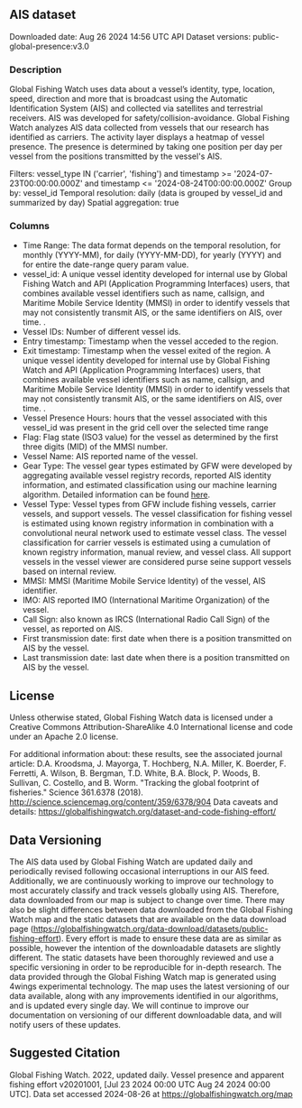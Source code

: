 
## AIS dataset
Downloaded date: Aug 26 2024 14:56 UTC
API Dataset versions: public-global-presence:v3.0

### Description
Global Fishing Watch uses data about a vessel’s identity, type, location, speed, direction and more that is broadcast using the Automatic Identification System (AIS) and collected via satellites and terrestrial receivers. AIS was developed for safety/collision-avoidance. Global Fishing Watch analyzes AIS data collected from vessels that our research has identified as carriers. The activity layer displays a heatmap of vessel presence. The presence is determined by taking one position per day per vessel from the positions transmitted by the vessel's AIS.

Filters: vessel_type IN ('carrier', 'fishing') and  timestamp >= '2024-07-23T00:00:00.000Z' and timestamp <= '2024-08-24T00:00:00.000Z'
Group by: vessel_id
Temporal resolution: daily (data is grouped by vessel_id and summarized by day)
Spatial aggregation: true


### Columns

* Time Range: The data format depends on the temporal resolution, for monthly (YYYY-MM), for daily (YYYY-MM-DD), for yearly (YYYY) and for entire the date-range query param value.
* vessel_id: A unique vessel identity developed for internal use by Global Fishing Watch and API (Application Programming Interfaces) users, that combines available vessel identifiers such as name, callsign, and Maritime Mobile Service Identity (MMSI) in order to identify vessels that may not consistently transmit AIS, or the same identifiers on AIS, over time. .
* Vessel IDs: Number of different vessel ids.
* Entry timestamp: Timestamp when the vessel acceded to the region.
* Exit timestamp: Timestamp when the vessel exited of the region.
A unique vessel identity developed for internal use by Global Fishing Watch and API (Application Programming Interfaces) users, that combines available vessel identifiers such as name, callsign, and Maritime Mobile Service Identity (MMSI) in order to identify vessels that may not consistently transmit AIS, or the same identifiers on AIS, over time. .
* Vessel Presence Hours: hours that the vessel associated with this vessel_id was present in the grid cell over the selected time range
* Flag: Flag state (ISO3 value) for the vessel as determined by the first three digits (MID) of the MMSI number.
* Vessel Name: AIS reported name of the vessel.
* Gear Type: The vessel gear types estimated by GFW were developed by aggregating available vessel registry records, reported AIS identity information, and estimated classification using our machine learning algorithm. Detailed information can be found [here](https://globalfishingwatch.org/datasets-and-code-vessel-identity/).
* Vessel Type: Vessel types from GFW include fishing vessels, carrier vessels, and support vessels. The vessel classification for fishing vessel is estimated using known registry information in combination with a convolutional neural network used to estimate vessel class. The vessel classification for carrier vessels is estimated using a cumulation of known registry information, manual review, and vessel class. All support vessels in the vessel viewer are considered purse seine support vessels based on internal review.
* MMSI: MMSI (Maritime Mobile Service Identity) of the vessel, AIS identifier.
* IMO: AIS reported IMO (International Maritime Organization) of the vessel.
* Call Sign: also known as IRCS (International Radio Call Sign) of the vessel, as reported on AIS.
* First transmission date: first date when there is a position transmitted on AIS by the vessel.
* Last transmission date: last date when there is a position transmitted on AIS by the vessel.

## License
Unless otherwise stated, Global Fishing Watch data is licensed under a Creative Commons Attribution-ShareAlike 4.0 International license and code under an Apache 2.0 license.

For additional information about:
these results, see the associated journal article: D.A. Kroodsma, J. Mayorga, T. Hochberg, N.A. Miller, K. Boerder, F. Ferretti, A. Wilson, B. Bergman, T.D. White, B.A. Block, P. Woods, B. Sullivan, C. Costello, and B. Worm. "Tracking the global footprint of fisheries." Science 361.6378 (2018). http://science.sciencemag.org/content/359/6378/904 
Data caveats and details: https://globalfishingwatch.org/dataset-and-code-fishing-effort/ 

## Data Versioning

The AIS data used by Global Fishing Watch are updated daily and periodically revised following occasional interruptions in our AIS feed.  Additionally, we are continuously working to improve our technology to most accurately classify and track vessels globally using AIS. Therefore, data downloaded from our map is subject to change over time. There may also be slight differences between data downloaded from the Global Fishing Watch map and the static datasets that are available on the data download page (https://globalfishingwatch.org/data-download/datasets/public-fishing-effort). Every effort is made to ensure these data are as similar as possible, however the intention of the downloadable datasets are slightly different. The static datasets have been thoroughly reviewed and use a specific versioning in order to be reproducible for in-depth research. The data provided through the Global Fishing Watch map is generated using 4wings experimental technology. The map uses the latest versioning of our data available, along with any improvements identified in our algorithms, and is updated every single day. We will continue to improve our documentation on versioning of our different downloadable data, and will notify users of these updates. 

## Suggested Citation

Global Fishing Watch. 2022, updated daily. Vessel presence and apparent fishing effort v20201001, [Jul 23 2024 00:00 UTC Aug 24 2024 00:00 UTC]. Data set accessed 2024-08-26 at https://globalfishingwatch.org/map
	
